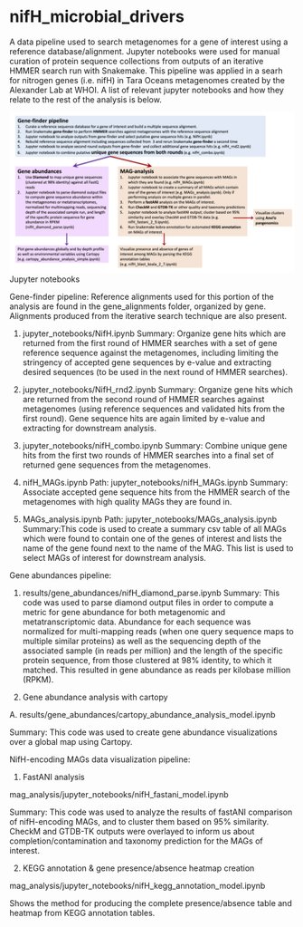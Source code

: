 # nifH_microbial_drivers
A data pipeline used to search metagenomes for a gene of interest using a reference database/alignment. 
Jupyter notebooks were used for manual curation of protein sequence collections from outputs of an iterative HMMER search run with Snakemake. 
This pipeline was applied in a searh for nitrogen genes (i.e. nifH) in Tara Oceans metagenomes created by the Alexander Lab at WHOI. 
A list of relevant jupyter notebooks and how they relate to the rest of the analysis is below. 

![analysis map](https://github.com/lnblum/nifH_microbial_drivers/blob/master/analysis_map_3_15.png)
Jupyter notebooks

Gene-finder pipeline: 
Reference alignments used for this portion of the analysis are found in the gene_alignments folder, organized by gene. Alignments produced from the iterative search technique are also present.

1.	jupyter_notebooks/NifH.ipynb
Summary: Organize gene hits which are returned from the first round of HMMER searches with a set of gene reference sequence against the metagenomes, including limiting the stringency of accepted gene sequences by e-value and extracting desired sequences (to be used in the next round of HMMER searches).

2.	jupyter_notebooks/NifH_rnd2.ipynb
Summary: Organize gene hits which are returned from the second round of HMMER searches against metagenomes (using reference sequences and validated hits from the first round). Gene sequence hits are again limited by e-value and extracting for downstream analysis.

3.	jupyter_notebooks/nifH_combo.ipynb
Summary: Combine unique gene hits from the first two rounds of HMMER searches into a final set of returned gene sequences from the metagenomes.

4.	nifH_MAGs.ipynb
Path: jupyter_notebooks/nifH_MAGs.ipynb
Summary: Associate accepted gene sequence hits from the HMMER search of the metagenomes with high quality MAGs they are found in.

5.	MAGs_analysis.ipynb
Path: jupyter_notebooks/MAGs_analysis.ipynb
Summary:This code is used to create a summary csv table of all MAGs which were found to contain one of the genes of interest and lists the name of the gene found next to the name of the MAG. This list is used to select MAGs of interest for downstream analysis.

Gene abundances pipeline:

1.	results/gene_abundances/nifH_diamond_parse.ipynb
Summary: This code was used to parse diamond output files in order to compute a metric for gene abundance for both metagenomic and metatranscriptomic data. Abundance for each sequence was normalized for multi-mapping reads (when one query sequence maps to multiple similar proteins) as well as the sequencing depth of the associated sample (in reads per million) and the length of the specific protein sequence, from those clustered at 98% identity, to which it matched. This resulted in gene abundance as reads per kilobase million (RPKM).
 
2.	Gene abundance analysis with cartopy

A.	results/gene_abundances/cartopy_abundance_analysis_model.ipynb

Summary: This code was used to create gene abundance visualizations over a global map using Cartopy. 

NifH-encoding MAGs data visualization pipeline:

1. FastANI analysis

mag_analysis/jupyter_notebooks/nifH_fastani_model.ipynb 

Summary: This code was used to analyze the results of fastANI comparison of nifH-encoding MAGs, and to cluster them based on 95% similarity.  CheckM and GTDB-TK outputs were overlayed to inform us about completion/contamination and taxonomy prediction for the MAGs of interest. 

2.	KEGG annotation & gene presence/absence heatmap creation

mag_analysis/jupyter_notebooks/nifH_kegg_annotation_model.ipynb

Shows the method for producing the complete presence/absence table and heatmap from KEGG annotation tables. 

